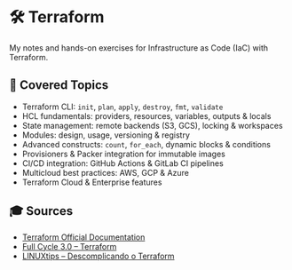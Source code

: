 # 🛠️ Terraform

My notes and hands-on exercises for Infrastructure as Code (IaC) with Terraform.

## 📘 Covered Topics

- Terraform CLI: `init`, `plan`, `apply`, `destroy`, `fmt`, `validate`
- HCL fundamentals: providers, resources, variables, outputs & locals
- State management: remote backends (S3, GCS), locking & workspaces
- Modules: design, usage, versioning & registry
- Advanced constructs: `count`, `for_each`, dynamic blocks & conditions
- Provisioners & Packer integration for immutable images
- CI/CD integration: GitHub Actions & GitLab CI pipelines
- Multicloud best practices: AWS, GCP & Azure
- Terraform Cloud & Enterprise features

## 🎓 Sources

- [Terraform Official Documentation](https://developer.hashicorp.com/terraform/docs)
- [Full Cycle 3.0 – Terraform](https://fullcycle.com.br)
- [LINUXtips – Descomplicando o Terraform](https://linuxtips.io/treinamento/descomplicando-o-terraform)
